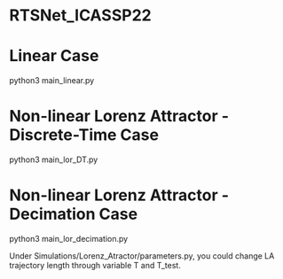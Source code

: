 # RTSNet_ICASSP22

# Linear Case
python3 main_linear.py

# Non-linear Lorenz Attractor - Discrete-Time Case
python3 main_lor_DT.py 

# Non-linear Lorenz Attractor - Decimation Case
python3 main_lor_decimation.py

Under Simulations/Lorenz_Atractor/parameters.py, you could change LA trajectory length through variable T and T_test.